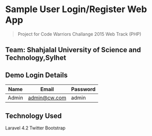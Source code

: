 # Sample User Login/Register Web App
> Project for Code Warriors Challange 2015 Web Track (PHP)

## Team: Shahjalal University of Science and Technology,Sylhet

## Demo Login Details
Name | Email | Password
------------ | ------------- | -------------
Admin | admin@cw.com | admin

## Technology Used
Laravel 4.2
Twitter Bootstrap
